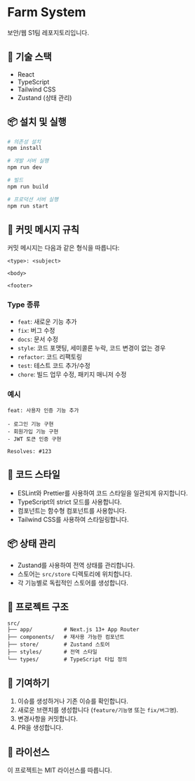 # Farm System

보안/웹 S1팀 레포지토리입니다.

## 🚀 기술 스택

- React
- TypeScript
- Tailwind CSS
- Zustand (상태 관리)

## 📦 설치 및 실행

```bash
# 의존성 설치
npm install

# 개발 서버 실행
npm run dev

# 빌드
npm run build

# 프로덕션 서버 실행
npm run start
```

## 📝 커밋 메시지 규칙

커밋 메시지는 다음과 같은 형식을 따릅니다:

```
<type>: <subject>

<body>

<footer>
```

### Type 종류

- `feat`: 새로운 기능 추가
- `fix`: 버그 수정
- `docs`: 문서 수정
- `style`: 코드 포맷팅, 세미콜론 누락, 코드 변경이 없는 경우
- `refactor`: 코드 리팩토링
- `test`: 테스트 코드 추가/수정
- `chore`: 빌드 업무 수정, 패키지 매니저 수정

### 예시

```
feat: 사용자 인증 기능 추가

- 로그인 기능 구현
- 회원가입 기능 구현
- JWT 토큰 인증 구현

Resolves: #123
```

## 🎨 코드 스타일

- ESLint와 Prettier를 사용하여 코드 스타일을 일관되게 유지합니다.
- TypeScript의 strict 모드를 사용합니다.
- 컴포넌트는 함수형 컴포넌트를 사용합니다.
- Tailwind CSS를 사용하여 스타일링합니다.

## 📦 상태 관리

- Zustand를 사용하여 전역 상태를 관리합니다.
- 스토어는 `src/store` 디렉토리에 위치합니다.
- 각 기능별로 독립적인 스토어를 생성합니다.

## 📁 프로젝트 구조

```
src/
├── app/          # Next.js 13+ App Router
├── components/   # 재사용 가능한 컴포넌트
├── store/        # Zustand 스토어
├── styles/       # 전역 스타일
└── types/        # TypeScript 타입 정의
```

## 🤝 기여하기

1. 이슈를 생성하거나 기존 이슈를 확인합니다.
2. 새로운 브랜치를 생성합니다 (`feature/기능명` 또는 `fix/버그명`).
3. 변경사항을 커밋합니다.
4. PR을 생성합니다.

## 📄 라이선스

이 프로젝트는 MIT 라이선스를 따릅니다.
